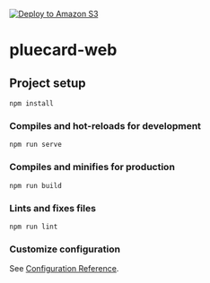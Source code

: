 [![Deploy to Amazon S3](https://github.com/leandrodaf/pluecard-web/actions/workflows/aws.yml/badge.svg?branch=main)](https://github.com/leandrodaf/pluecard-web/actions/workflows/aws.yml)

# pluecard-web

## Project setup
```
npm install
```

### Compiles and hot-reloads for development
```
npm run serve
```

### Compiles and minifies for production
```
npm run build
```

### Lints and fixes files
```
npm run lint
```

### Customize configuration
See [Configuration Reference](https://cli.vuejs.org/config/).
